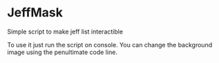 # JeffMask
Simple script to make jeff list interactible

To use it just run the script on console.
You can change the background image using the penultimate code line.
